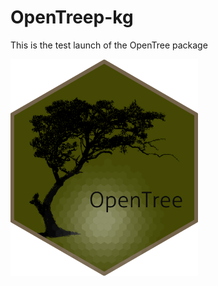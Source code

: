 # OpenTreep-kg
This is the test launch of the OpenTree package

<p align="left">
<img src = "openLogo.png" alt="foo" width="300">
</p> 

